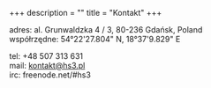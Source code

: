 +++
description = ""
title = "Kontakt"
+++

adres: al. Grunwaldzka 4 / 3, 80-236 Gdańsk, Poland       
współrzędne: 54°22'27.804" N, 18°37'9.829" E      
        
tel: +48 507 313 631        
mail: kontakt@hs3.pl        
irc: freenode.net/#hs3      
